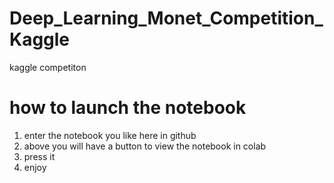 # Deep_Learning_Monet_Competition_Kaggle
kaggle competiton

# how to launch the notebook
1. enter the notebook you like here in github
2. above you will have a button to view the notebook in colab
3. press it
4. enjoy
